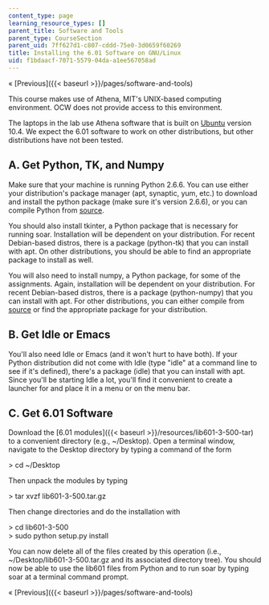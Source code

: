 ```yaml
---
content_type: page
learning_resource_types: []
parent_title: Software and Tools
parent_type: CourseSection
parent_uid: 7ff627d1-c807-cddd-75e0-3d0659f60269
title: Installing the 6.01 Software on GNU/Linux
uid: f1bdaacf-7071-5579-04da-a1ee567058ad
---
```


« [Previous]({{< baseurl >}}/pages/software-and-tools)

This course makes use of Athena, MIT's UNIX-based computing environment. OCW does not provide access to this environment.

The laptops in the lab use Athena software that is built on [Ubuntu](http://www.ubuntu.com/) version 10.4. We expect the 6.01 software to work on other distributions, but other distributions have not been tested.

A. Get Python, TK, and Numpy
----------------------------

Make sure that your machine is running Python 2.6.6. You can use either your distribution's package manager (apt, synaptic, yum, etc.) to download and install the python package (make sure it's version 2.6.6), or you can compile Python from [source](http://www.python.org/download/releases/2.6.6/).

You should also install tkinter, a Python package that is necessary for running soar. Installation will be dependent on your distribution. For recent Debian-based distros, there is a package (python-tk) that you can install with apt. On other distributions, you should be able to find an appropriate package to install as well.

You will also need to install numpy, a Python package, for some of the assignments. Again, installation will be dependent on your distribution. For recent Debian-based distros, there is a package (python-numpy) that you can install with apt. For other distributions, you can either compile from [source](http://sourceforge.net/projects/numpy/files/) or find the appropriate package for your distribution.

B. Get Idle or Emacs
--------------------

You'll also need Idle or Emacs (and it won't hurt to have both). If your Python distribution did not come with Idle (type "idle" at a command line to see if it's defined), there's a package (idle) that you can install with apt. Since you'll be starting Idle a lot, you'll find it convenient to create a launcher for and place it in a menu or on the menu bar.

C. Get 6.01 Software
--------------------

Download the [6.01 modules]({{< baseurl >}}/resources/lib601-3-500-tar) to a convenient directory (e.g., ~/Desktop). Open a terminal window, navigate to the Desktop directory by typing a command of the form

\> cd ~/Desktop

Then unpack the modules by typing

\> tar xvzf lib601-3-500.tar.gz

Then change directories and do the installation with

\> cd lib601-3-500  
\> sudo python setup.py install

You can now delete all of the files created by this operation (i.e., ~/Desktop/lib601-3-500.tar.gz and its associated directory tree). You should now be able to use the lib601 files from Python and to run soar by typing soar at a terminal command prompt.

« [Previous]({{< baseurl >}}/pages/software-and-tools)